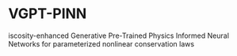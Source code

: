 # VGPT-PINN
iscosity-enhanced Generative Pre-Trained Physics Informed Neural Networks for parameterized nonlinear conservation laws
